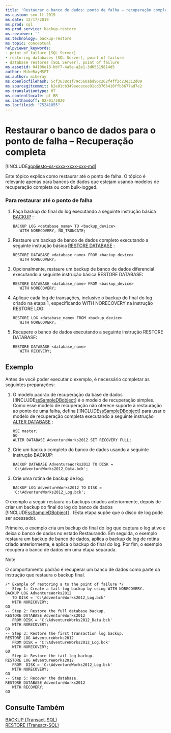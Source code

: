 ```yaml
---
title: 'Restaurar o banco de dados: ponto de falha – recuperação completa'
ms.custom: seo-lt-2019
ms.date: 12/17/2019
ms.prod: sql
ms.prod_service: backup-restore
ms.reviewer: ''
ms.technology: backup-restore
ms.topic: conceptual
helpviewer_keywords:
- point of failure [SQL Server]
- restoring databases [SQL Server], point of failure
- database restores [SQL Server], point of failure
ms.assetid: 04106e18-bbf7-4a5e-a2e1-3d65319814d5
author: MikeRayMSFT
ms.author: mikeray
ms.openlocfilehash: 5cf3638c1f79c560abd96c262f4ff2c23e312d09
ms.sourcegitcommit: b2e81cb349eecacee91cd3766410ffb3677ad7e2
ms.translationtype: HT
ms.contentlocale: pt-BR
ms.lasthandoff: 02/01/2020
ms.locfileid: "75241855"
---
```

# <a name="restore-database-to-point-of-failure---full-recovery"></a>Restaurar o banco de dados para o ponto de falha – Recuperação completa
[!INCLUDE[appliesto-ss-xxxx-xxxx-xxx-md](../../includes/appliesto-ss-xxxx-xxxx-xxx-md.md)]

  Este tópico explica como restaurar até o ponto de falha. O tópico é relevante apenas para bancos de dados que estejam usando modelos de recuperação completa ou com bulk-logged.  
  
### <a name="to-restore-to-the-point-of-failure"></a>Para restaurar até o ponto de falha  
  
1.  Faça backup do final do log executando a seguinte instrução básica [BACKUP](../../t-sql/statements/backup-transact-sql.md) :  
  
    ```  
    BACKUP LOG <database_name> TO <backup_device>   
       WITH NORECOVERY, NO_TRUNCATE;  
    ```  
  
2.  Restaure um backup de banco de dados completo executando a seguinte instrução básica [RESTORE DATABASE](../../t-sql/statements/restore-statements-transact-sql.md) :  
  
    ```  
    RESTORE DATABASE <database_name> FROM <backup_device>   
       WITH NORECOVERY;  
    ```  
  
3.  Opcionalmente, restaure um backup de banco de dados diferencial executando a seguinte instrução básica RESTORE DATABASE:  
  
    ```  
    RESTORE DATABASE <database_name> FROM <backup_device>   
       WITH NORECOVERY;  
    ```  
  
4.  Aplique cada log de transações, inclusive o backup do final do log criado na etapa 1, especificando WITH NORECOVERY na instrução RESTORE LOG:  
  
    ```  
    RESTORE LOG <database_name> FROM <backup_device>   
       WITH NORECOVERY;  
    ```  
  
5.  Recupere o banco de dados executando a seguinte instrução RESTORE DATABASE:  

    ```  
    RESTORE DATABASE <database_name>   
       WITH RECOVERY;  
    ```  
  
## <a name="example"></a>Exemplo  
 Antes de você poder executar o exemplo, é necessário completar as seguintes preparações:  
  
1.  O modelo padrão de recuperação da base de dados [!INCLUDE[ssSampleDBobject](../../includes/sssampledbobject-md.md)] é o modelo de recuperação simples. Como esse modelo de recuperação não oferece suporte à restauração ao ponto de uma falha, defina [!INCLUDE[ssSampleDBobject](../../includes/sssampledbobject-md.md)] para usar o modelo de recuperação completa executando a seguinte instrução [ALTER DATABASE](../../t-sql/statements/alter-database-transact-sql.md) :  
  
    ```  
    USE master;  
    GO  
    ALTER DATABASE AdventureWorks2012 SET RECOVERY FULL;  
    ```  
  
2.  Crie um backup completo do banco de dados usando a seguinte instrução BACKUP:  
  
    ```  
    BACKUP DATABASE AdventureWorks2012 TO DISK = 'C:\AdventureWorks2012_Data.bck';  
    ```  
  
3.  Crie uma rotina de backup de log:  
  
    ```  
    BACKUP LOG AdventureWorks2012 TO DISK = 'C:\AdventureWorks2012_Log.bck';  
    ```  
  
 O exemplo a seguir restaura os backups criados anteriormente, depois de criar um backup do final do log do banco de dados [!INCLUDE[ssSampleDBobject](../../includes/sssampledbobject-md.md)] . (Esta etapa supõe que o disco de log pode ser acessado).  
  
 Primeiro, o exemplo cria um backup do final do log que captura o log ativo e deixa o banco de dados no estado Restaurando. Em seguida, o exemplo restaura um backup de banco de dados, aplica o backup de log de rotina criado anteriormente, e aplica o backup do final do log. Por fim, o exemplo recupera o banco de dados em uma etapa separada.  
  
> [!NOTE]  
>  O comportamento padrão é recuperar um banco de dados como parte da instrução que restaura o backup final.  
  
```  
/* Example of restoring a to the point of failure */  
-- Step 1: Create a tail-log backup by using WITH NORECOVERY.  
BACKUP LOG AdventureWorks2012  
   TO DISK = 'C:\AdventureWorks2012_Log.bck'  
   WITH NORECOVERY;  
GO  
-- Step 2: Restore the full database backup.  
RESTORE DATABASE AdventureWorks2012  
   FROM DISK = 'C:\AdventureWorks2012_Data.bck'  
   WITH NORECOVERY;  
GO  
-- Step 3: Restore the first transaction log backup.  
RESTORE LOG AdventureWorks2012  
   FROM DISK = 'C:\AdventureWorks2012_Log.bck'  
   WITH NORECOVERY;  
GO  
-- Step 4: Restore the tail-log backup.  
RESTORE LOG AdventureWorks2012  
   FROM  DISK = 'C:\AdventureWorks2012_Log.bck'  
   WITH NORECOVERY;  
GO  
-- Step 5: Recover the database.  
RESTORE DATABASE AdventureWorks2012  
   WITH RECOVERY;  
GO  
```  
  
## <a name="see-also"></a>Consulte Também  
 [BACKUP &#40;Transact-SQL&#41;](../../t-sql/statements/backup-transact-sql.md)   
 [RESTORE &#40;Transact-SQL&#41;](../../t-sql/statements/restore-statements-transact-sql.md)  
  
  
